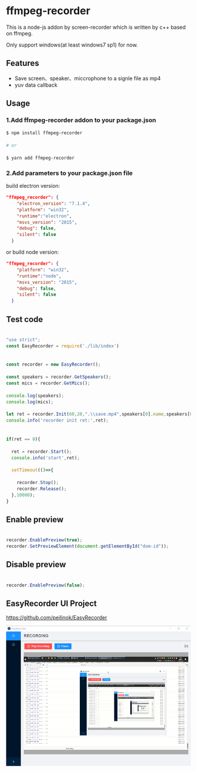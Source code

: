 # ffmpeg-recorder

This is a node-js addon by screen-recorder which is written by c++ based on ffmpeg.

Only support windows(at least windows7 sp1) for now.


## Features

- Save screen、speaker、miccrophone to a signle file as mp4
- yuv data callback


## Usage


### 1.Add ffmpeg-recorder addon to your package.json

```sh
$ npm install ffmpeg-recorder

# or

$ yarn add ffmpeg-recorder
```

### 2.Add parameters to your package.json file

build electron version:

```json
"ffmpeg_recorder": {
    "electron_version": "7.1.4",
    "platform": "win32",
    "runtime":"electron",
    "msvs_version": "2015",
    "debug": false,
    "silent": false
  }
```

or build node version:

```json
"ffmpeg_recorder": {
    "platform": "win32",
    "runtime":"node",
    "msvs_version": "2015",
    "debug": false,
    "silent": false
  }
```



## Test code

```js

"use strict";
const EasyRecorder = require('./lib/index')


const recorder = new EasyRecorder();

const speakers = recorder.GetSpeakers();
const mics = recorder.GetMics();

console.log(speakers);
console.log(mics);

let ret = recorder.Init(60,20,".\\save.mp4",speakers[0].name,speakers[0].id,mics[0].name,mics[0].id);
console.info('recorder init ret:',ret);


if(ret == 0){

  ret = recorder.Start();
  console.info('start',ret);

  setTimeout(()=>{

    recorder.Stop();
    recorder.Release();
  },10000);
}

```

## Enable preview

``` js

recorder.EnablePreview(true);
recorder.SetPreviewElement(document.getElementById("dom-id"));

```

## Disable preview

``` js

recorder.EnablePreview(false);

```

## EasyRecorder UI Project

https://github.com/peilinok/EasyRecorder

![](screenshots/recording.png)